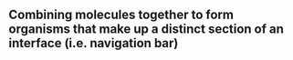 ## Combining molecules together to form organisms that make up a distinct section of an interface (i.e. navigation bar)